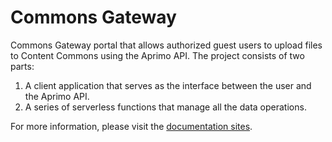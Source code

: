 # Commons Gateway

Commons Gateway portal that allows authorized guest users to upload files to Content Commons using the Aprimo API. The project consists of two parts:

1. A client application that serves as the interface between the user and the Aprimo API.
1. A series of serverless functions that manage all the data operations.

For more information, please visit the [documentation sites](https://iip-design.github.io/commons-gateway/).
